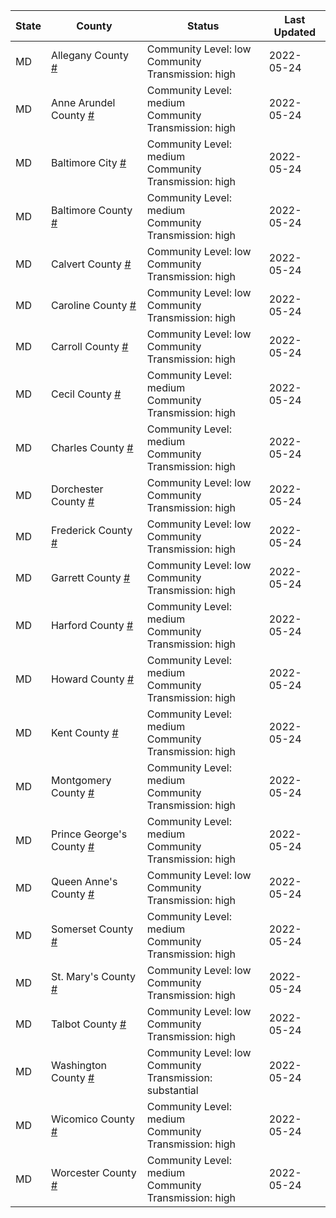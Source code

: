 State | County | Status | Last Updated
--- | --- | --- | --- 
MD | Allegany County <a href="#allegany_county">#</a> | <a name="allegany_county"></a>Community Level: low<br/>Community Transmission: high | 2022-05-24
MD | Anne Arundel County <a href="#anne_arundel_county">#</a> | <a name="anne_arundel_county"></a>Community Level: medium<br/>Community Transmission: high | 2022-05-24
MD | Baltimore City <a href="#baltimore_city">#</a> | <a name="baltimore_city"></a>Community Level: medium<br/>Community Transmission: high | 2022-05-24
MD | Baltimore County <a href="#baltimore_county">#</a> | <a name="baltimore_county"></a>Community Level: medium<br/>Community Transmission: high | 2022-05-24
MD | Calvert County <a href="#calvert_county">#</a> | <a name="calvert_county"></a>Community Level: low<br/>Community Transmission: high | 2022-05-24
MD | Caroline County <a href="#caroline_county">#</a> | <a name="caroline_county"></a>Community Level: low<br/>Community Transmission: high | 2022-05-24
MD | Carroll County <a href="#carroll_county">#</a> | <a name="carroll_county"></a>Community Level: low<br/>Community Transmission: high | 2022-05-24
MD | Cecil County <a href="#cecil_county">#</a> | <a name="cecil_county"></a>Community Level: medium<br/>Community Transmission: high | 2022-05-24
MD | Charles County <a href="#charles_county">#</a> | <a name="charles_county"></a>Community Level: medium<br/>Community Transmission: high | 2022-05-24
MD | Dorchester County <a href="#dorchester_county">#</a> | <a name="dorchester_county"></a>Community Level: low<br/>Community Transmission: high | 2022-05-24
MD | Frederick County <a href="#frederick_county">#</a> | <a name="frederick_county"></a>Community Level: low<br/>Community Transmission: high | 2022-05-24
MD | Garrett County <a href="#garrett_county">#</a> | <a name="garrett_county"></a>Community Level: low<br/>Community Transmission: high | 2022-05-24
MD | Harford County <a href="#harford_county">#</a> | <a name="harford_county"></a>Community Level: medium<br/>Community Transmission: high | 2022-05-24
MD | Howard County <a href="#howard_county">#</a> | <a name="howard_county"></a>Community Level: medium<br/>Community Transmission: high | 2022-05-24
MD | Kent County <a href="#kent_county">#</a> | <a name="kent_county"></a>Community Level: medium<br/>Community Transmission: high | 2022-05-24
MD | Montgomery County <a href="#montgomery_county">#</a> | <a name="montgomery_county"></a>Community Level: medium<br/>Community Transmission: high | 2022-05-24
MD | Prince George's County <a href="#prince_george's_county">#</a> | <a name="prince_george's_county"></a>Community Level: medium<br/>Community Transmission: high | 2022-05-24
MD | Queen Anne's County <a href="#queen_anne's_county">#</a> | <a name="queen_anne's_county"></a>Community Level: low<br/>Community Transmission: high | 2022-05-24
MD | Somerset County <a href="#somerset_county">#</a> | <a name="somerset_county"></a>Community Level: medium<br/>Community Transmission: high | 2022-05-24
MD | St. Mary's County <a href="#st._mary's_county">#</a> | <a name="st._mary's_county"></a>Community Level: low<br/>Community Transmission: high | 2022-05-24
MD | Talbot County <a href="#talbot_county">#</a> | <a name="talbot_county"></a>Community Level: low<br/>Community Transmission: high | 2022-05-24
MD | Washington County <a href="#washington_county">#</a> | <a name="washington_county"></a>Community Level: low<br/>Community Transmission: substantial | 2022-05-24
MD | Wicomico County <a href="#wicomico_county">#</a> | <a name="wicomico_county"></a>Community Level: medium<br/>Community Transmission: high | 2022-05-24
MD | Worcester County <a href="#worcester_county">#</a> | <a name="worcester_county"></a>Community Level: medium<br/>Community Transmission: high | 2022-05-24
